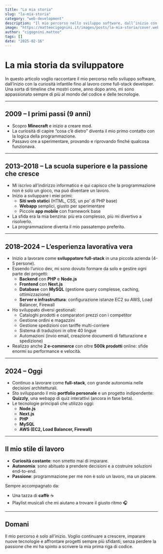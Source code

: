 ```yaml
---
title: "La mia storia"
slug: "la-mia-storia"
category: "web-development"
description: "Il mio percorso nello sviluppo software, dall’inizio con la curiosità infantile fino al lavoro come full-stack developer. Una sorta di timeline che mostri come, anno dopo anno, mi sono appassionato sempre di più al mondo del codice e delle tecnologie."
image: "https://matteocigognini.it/images/posts/la-mia-storia/cover.webp"
author: "cigognini.matteo"
tags: []
date: "2025-02-16"
---
```


# La mia storia da sviluppatore

In questo articolo voglio raccontare il mio percorso nello sviluppo software, dall’inizio con la curiosità infantile fino al lavoro come full-stack developer. Una sorta di timeline che mostri come, anno dopo anno, mi sono appassionato sempre di più al mondo del codice e delle tecnologie.

---

## 2009 – I primi passi (9 anni)
- Scopro **Minecraft** e inizio a creare mod.  
- La curiosità di capire “cosa c’è dietro” diventa il mio primo contatto con la logica della programmazione.  
- Passavo ore a sperimentare, provando e riprovando finché qualcosa funzionava.  

---

## 2013–2018 – La scuola superiore e la passione che cresce
- Mi iscrivo all’indirizzo informatico e qui capisco che la programmazione non è solo un gioco, ma può diventare un lavoro.  
- Inizio a sviluppare i miei primi:
  - **Siti web statici** (HTML, CSS, un po’ di PHP base)  
  - **Webapp** semplici, giusto per sperimentare  
  - Piccole **app mobile** con framework base  
- La sfida era la mia benzina: più era complesso, più mi divertivo a risolverlo.  
- La programmazione diventa il mio passatempo preferito.

---

## 2018–2024 – L’esperienza lavorativa vera
- Inizio a lavorare come **sviluppatore full-stack** in una piccola azienda (4-5 persone).  
- Essendo l’unico dev, mi sono dovuto formare da solo e gestire ogni parte dei progetti:
  - **Backend** con **PHP** e **Node.js**  
  - **Frontend** con **Next.js**  
  - **Database** con **MySQL** (gestione query complesse, caching, ottimizzazione)  
  - **Server e infrastruttura**: configurazione istanze EC2 su AWS, Load Balancer, Firewall  
- Ho sviluppato diversi gestionali:
  - Cataloghi prodotti e comparatori prezzi con i competitor  
  - Gestione ordini e magazzini  
  - Gestione spedizioni con tariffe multi-corriere  
  - Sistema di traduzioni in oltre 40 lingue  
  - Automazioni (invio email, creazione documenti di fatturazione e spedizione)  
- Realizzo anche **2 e-commerce** con oltre **500k prodotti** online: sfide enormi su performance e velocità.  

---

## 2024 – Oggi
- Continuo a lavorare come **full-stack**, con grande autonomia nelle decisioni architetturali.  
- Sto sviluppando il mio **portfolio personale** e un progetto indipendente: **Quizzly**, una webapp di quiz interattivi (ancora in fase beta).  
- Le tecnologie principali che utilizzo oggi:
  - **Node.js**
  - **Next.js**
  - **PHP**
  - **MySQL**
  - **AWS (EC2, Load Balancer, Firewall)**

---

## Il mio stile di lavoro
- **Curiosità costante**: non smetto mai di imparare.  
- **Autonomia**: sono abituato a prendere decisioni e a costruire soluzioni end-to-end.  
- **Passione**: programmazione per me non è solo un lavoro, ma un piacere.  

Sempre accompagnato da:
- Una tazza di **caffè** ☕
- Playlist musicali che mi aiutano a trovare il giusto ritmo 🎧  

---

## Domani
Il mio percorso è solo all’inizio. Voglio continuare a crescere, imparare nuove tecnologie e affrontare progetti sempre più sfidanti, senza perdere la passione che mi ha spinto a scrivere la mia prima riga di codice.